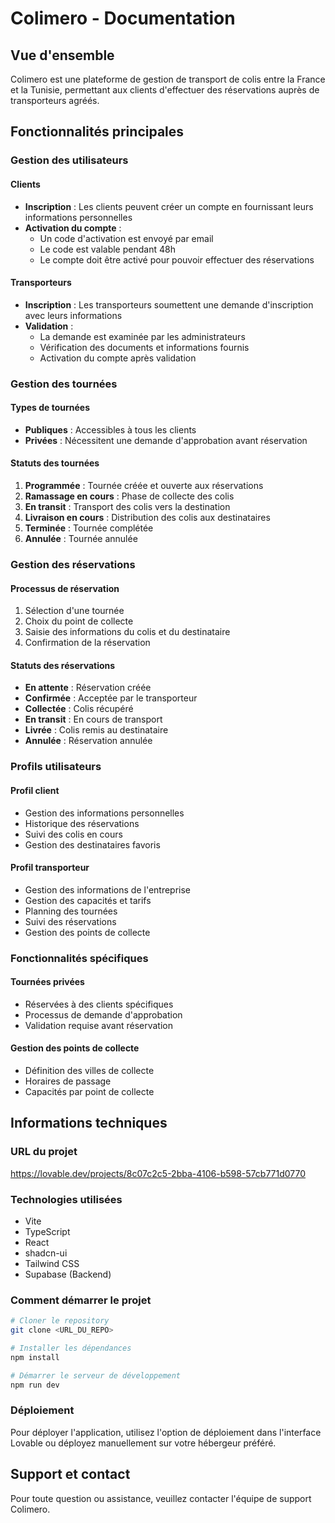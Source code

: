 # Colimero - Documentation

## Vue d'ensemble
Colimero est une plateforme de gestion de transport de colis entre la France et la Tunisie, permettant aux clients d'effectuer des réservations auprès de transporteurs agréés.

## Fonctionnalités principales

### Gestion des utilisateurs

#### Clients
- **Inscription** : Les clients peuvent créer un compte en fournissant leurs informations personnelles
- **Activation du compte** : 
  - Un code d'activation est envoyé par email
  - Le code est valable pendant 48h
  - Le compte doit être activé pour pouvoir effectuer des réservations

#### Transporteurs
- **Inscription** : Les transporteurs soumettent une demande d'inscription avec leurs informations
- **Validation** : 
  - La demande est examinée par les administrateurs
  - Vérification des documents et informations fournis
  - Activation du compte après validation

### Gestion des tournées

#### Types de tournées
- **Publiques** : Accessibles à tous les clients
- **Privées** : Nécessitent une demande d'approbation avant réservation

#### Statuts des tournées
1. **Programmée** : Tournée créée et ouverte aux réservations
2. **Ramassage en cours** : Phase de collecte des colis
3. **En transit** : Transport des colis vers la destination
4. **Livraison en cours** : Distribution des colis aux destinataires
5. **Terminée** : Tournée complétée
6. **Annulée** : Tournée annulée

### Gestion des réservations

#### Processus de réservation
1. Sélection d'une tournée
2. Choix du point de collecte
3. Saisie des informations du colis et du destinataire
4. Confirmation de la réservation

#### Statuts des réservations
- **En attente** : Réservation créée
- **Confirmée** : Acceptée par le transporteur
- **Collectée** : Colis récupéré
- **En transit** : En cours de transport
- **Livrée** : Colis remis au destinataire
- **Annulée** : Réservation annulée

### Profils utilisateurs

#### Profil client
- Gestion des informations personnelles
- Historique des réservations
- Suivi des colis en cours
- Gestion des destinataires favoris

#### Profil transporteur
- Gestion des informations de l'entreprise
- Gestion des capacités et tarifs
- Planning des tournées
- Suivi des réservations
- Gestion des points de collecte

### Fonctionnalités spécifiques

#### Tournées privées
- Réservées à des clients spécifiques
- Processus de demande d'approbation
- Validation requise avant réservation

#### Gestion des points de collecte
- Définition des villes de collecte
- Horaires de passage
- Capacités par point de collecte

## Informations techniques

### URL du projet
https://lovable.dev/projects/8c07c2c5-2bba-4106-b598-57cb771d0770

### Technologies utilisées
- Vite
- TypeScript
- React
- shadcn-ui
- Tailwind CSS
- Supabase (Backend)

### Comment démarrer le projet

```sh
# Cloner le repository
git clone <URL_DU_REPO>

# Installer les dépendances
npm install

# Démarrer le serveur de développement
npm run dev
```

### Déploiement
Pour déployer l'application, utilisez l'option de déploiement dans l'interface Lovable ou déployez manuellement sur votre hébergeur préféré.

## Support et contact
Pour toute question ou assistance, veuillez contacter l'équipe de support Colimero.